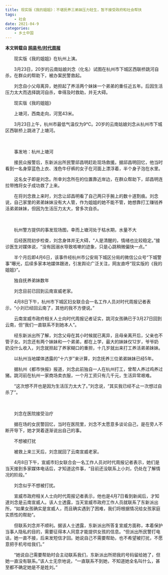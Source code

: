 ```yaml
---
title: 现实版《我的姐姐》：不堪抚养三弟妹压力轻生，暂不接受政府和社会帮扶
tags:
	- 社会
date: 2021-04-9
categories:
    - 乡土中国
---
```


   **本文转载自 [网易号/时代周报](https://www.163.com/dy/article/G74RQQMN0519APGA.html)**

　　现实版《我的姐姐》在杭州上演。

　　3月23日，20岁的云南姑娘刘念（化名）试图在杭州市下城区西联桥跳河自杀，在群众的帮助下，被办案民警救起。

　　刘念自小父母离异，她担起了养活两个妹妹一个弟弟的重任近五年。后因生活压力太大而选择跳河自杀，幸得及时救助，并无大碍。

　　现实版《我的姐姐》

　　上塘河，西南走向，河宽43米。

　　3月23日上午，杭州市最低气温仅为9℃。20岁的云南姑娘刘念从杭州市下城区西联桥上跳进了上塘河。

　　

　　事发地：杭州上塘河

　　接民众报警后，东新派出所民警邱昌明赶赴现场救援。据邱昌明回忆，他当时看到一名身穿蓝色上衣、浅色牛仔裤的女子在河面上漂浮着，半个身子泡在水里。

　　这名女子即是刘念。所幸刘念所在的位置靠近岸边，在群众帮助下，邱昌明连拉带拽将女子成功救了上来。

　　在将刘念救上来时，刘念让邱昌明看了自己两只手腕上的数十道割痕。刘念说，自己家里的弟弟妹妹没有大人管，作为姐姐的她不能不管，她想靠打工赚钱养活弟弟妹妹，但因为生活压力太大，曾多次自杀。

　　

　　杭州警方提供的事发现场图，幸而上塘河处于枯水期，水量不大

　　后经医院初步检查，刘念身体并无大碍，“人是清醒的，情绪也比较稳定。”接诊医生对媒体说，“没有因溺水导致咳嗽的迹象，只是心跳稍微偏快一点。”

　　半个月后即4月6日，该事件经杭州市公安局下城区分局的微信公众号“下城警事”曝光，后续多家本地媒体跟进，引发舆论广泛关注，网友直呼“现实版的《我的姐姐》”。

　　独自抚养弟妹数年

　　刘念目前已回到云南宣威老家。

　　4月8日下午，杭州市下城区妇女联合会一名工作人员对时代周报记者表示，“小刘已经回云南了，其他的我不方便说。”

　　云南宣威市政府相关人士向时代周报记者证实，跳河女孩确已于3月27日回到云南，但“我们一直联系不到她本人”。

　　经东新派出所了解，刘念父母在其小时候就已离异，且母亲离开后，父亲也不管子女。刘念还有两个妹妹和一个弟弟，都在上学，最大的妹妹仅12岁，爷爷奶奶没什么收入，刘念就担起了养家糊口的重担，十几岁就出来打工养活弟弟妹妹。

　　以杭州当地媒体透露的“十六岁”来计算，刘念抚养三位弟弟妹妹已经5年。

　　据杭州《都市快报》报道，刘念此前独自一人在杭州打工，曾帮人养过鸡养过猪。跳河前在杭州一家商场卖衣服，一个月工资只有几千元，生活异常艰难。

　　“这次想不开也是因为生活压力太大了。”刘念说，“其实我已经不止一次想过自杀了”。

　　

　　刘念在医院接受治疗

　　据在场的女民警回忆，当时在医院里，刘念不太愿意多谈论自己，是在旁人不断开导下，她才哭着逐渐说出自己的事。

　　不想被打扰

　　被救上来三天后，刘念就回了云南宣威老家。

　　4月8日下午，宣威市妇女联合会一名工作人员对时代周报记者表示，她们是当天接到多家媒体电话后，才知道这件事，“目前还没联系上小刘，仍处在了解情况的阶段。”

　　刘念似乎不想被打扰。

　　宣威市政府相关人士向时代周报记者表示，他也是4月7日看到新闻后，才知道刘念是云南宣威人。该人士透露，当天宣威市政府工作人员就联系了东新派出所，“如果女孩确实是宣威人，而且确实遇到了困难，我们将根据情况给女孩家庭实质性的帮助”。

　　但联系刘念并不顺利。据该人士透露，东新派出所答复宣威方面称，本着保护当事人隐私的目的，需要征得本人同意才能提供女孩的信息。“但派出所民警打电话，她一直不接，后来发短信才回。她说自己不需要帮助，也不希望被打扰，不愿意把手机号给我们。”

　　“她说自己需要帮助时会主动联系我们，东新派出所把我的号码留给她了，但她一直没有联系。”该人士无奈地说，“一直联系不到她，不知道她全名叫什么，甚至都不确定她是不是姓刘。”
